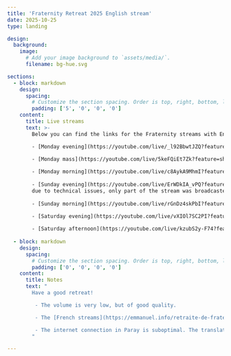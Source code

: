 ```yaml
---
title: 'Fraternity Retreat 2025 English stream'
date: 2025-10-25
type: landing

design:
  background:
    image:
      # Add your image background to `assets/media/`.
      filename: bg-hue.svg

sections:
  - block: markdown
    design:
      spacing:
        # Customize the section spacing. Order is top, right, bottom, left.
        padding: ['5', '0', '0', '0']
    content:
      title: Live streams
      text: >-
        Below you can find the links for the Fraternity streams with English translation:

        - [Monday evening](https://youtube.com/live/_l92BbwtJZQ?feature=share)

        - [Monday mass](https://youtube.com/live/5keFQiEt7Zk?feature=share)
        
        - [Monday morning](https://youtube.com/live/c8AykA9MhmI?feature=share)
        
        - [Sunday evening](https://youtube.com/live/ErWDkIA_vPQ?feature=share)<br>
        due to technical issues, only part of the stream was broadcasted.
        
        - [Sunday morning](https://youtube.com/live/rGnDz4skPbI?feature=share)

        - [Saturday evening](https://youtube.com/live/vXIOl7SC2PI?feature=share)
        
        - [Saturday afternoon](https://youtube.com/live/kzubS2y-F74?feature=share) <br>(it took a bit to get the stream to work, so we miss the first few minutes.)
  
  - block: markdown
    design:
      spacing:
        # Customize the section spacing. Order is top, right, bottom, left.
        padding: ['0', '0', '0', '0']
    content:
      title: Notes
      text: "
        Have a good retreat!

         - The volume is very low, but of good quality.

         - The [French streams](https://emmanuel.info/retraite-de-fraternite-2025) can be found [here](https://emmanuel.info/retraite-de-fraternite-2025), together with the [program](https://emmanuel.info/wp-content/uploads/2025/10/Plannig-retraite-fraternite-2025-2.jpg) of the retreat

         - The internet connection in Paray is suboptimal. The translation is also recorded locally and will be made available.
        "

---
```

